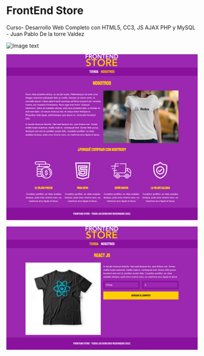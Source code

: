 # FrontEnd Store
Curso- Desarrollo Web Completo con HTML5, CC3, JS AJAX PHP y MySQL - Juan Pablo De la torre Valdez


![Image text](https://github.com/LeonardoAbraham/FrontEndStore/blob/main/img/pagina_index.png)


![Image text](https://github.com/LeonardoAbraham/FrontEndStore/blob/main/img/pagina_nosotros.png)


![Image text](https://github.com/LeonardoAbraham/FrontEndStore/blob/main/img/pagina_producto.png)